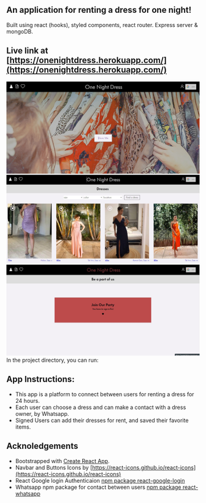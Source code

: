 ## An application for renting a dress for one night!

Built using react (hooks), styled components, react router. Express server & mongoDB.

## Live link at [https://onenightdress.herokuapp.com/](https://onenightdress.herokuapp.com/)

![Home page screenshot](https://github.com/talwind1/FinalProject/blob/main/src/Assets/images/homepage.jpg?raw=true)
![Dresses gallery page screenshot](https://github.com/talwind1/FinalProject/blob/main/src/Assets/images/dresses.jpg?raw=true)
![Some pages are for sigend users only](https://github.com/talwind1/FinalProject/blob/main/src/Assets/images/signin.jpg?raw=true)
In the project directory, you can run:

## App Instructions:

- This app is a platform to connect between users for renting a dress for 24 hours.
- Each user can choose a dress and can make a contact with a dress owner, by Whatsapp.
- Signed Users can add their dresses for rent, and saved their favorite items.

## Acknoledgements

- Bootstrapped with [Create React App](https://github.com/facebook/create-react-app).
- Navbar and Buttons Icons by [https://react-icons.github.io/react-icons](https://react-icons.github.io/react-icons)
- React Google login Authenticaion [npm package react-google-login](https://www.npmjs.com/package/react-google-login)
- Whatsapp npm package for contact between users [npm package react-whatsapp](https://www.npmjs.com/package/react-whatsapp)
